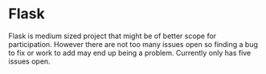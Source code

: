 # Flask
Flask is medium sized project that might be of better scope for participation. However there are not too many issues open so finding a bug to fix or work to add may end up being a problem. Currently only has five issues open. 
